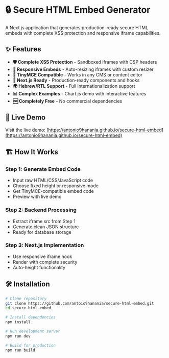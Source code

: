 # 🔒 Secure HTML Embed Generator

A Next.js application that generates production-ready secure HTML embeds with complete XSS protection and responsive iframe capabilities.

## ✨ Features

- **🛡️ Complete XSS Protection** - Sandboxed iframes with CSP headers
- **📏 Responsive Embeds** - Auto-resizing iframes with custom resizer
- **🎯 TinyMCE Compatible** - Works in any CMS or content editor
- **🚀 Next.js Ready** - Production-ready components and hooks
- **🌍 Hebrew/RTL Support** - Full internationalization support
- **📊 Complex Examples** - Chart.js demo with interactive features
- **🆓 Completely Free** - No commercial dependencies

## 🚀 Live Demo

Visit the live demo: [https://antonio9hanania.github.io/secure-html-embed](https://antonio9hanania.github.io/secure-html-embed)

## 🏗️ How It Works

### Step 1: Generate Embed Code

- Input raw HTML/CSS/JavaScript code
- Choose fixed height or responsive mode
- Get TinyMCE-compatible embed code
- Preview with live demo

### Step 2: Backend Processing

- Extract iframe src from Step 1
- Generate clean JSON structure
- Ready for database storage

### Step 3: Next.js Implementation

- Use responsive iframe hook
- Render with complete security
- Auto-height functionality

## 🛠️ Installation

```bash
# Clone repository
git clone https://github.com/antoio9hanania/secure-html-embed.git
cd secure-html-embed

# Install dependencies
npm install

# Run development server
npm run dev

# Build for production
npm run build
```
